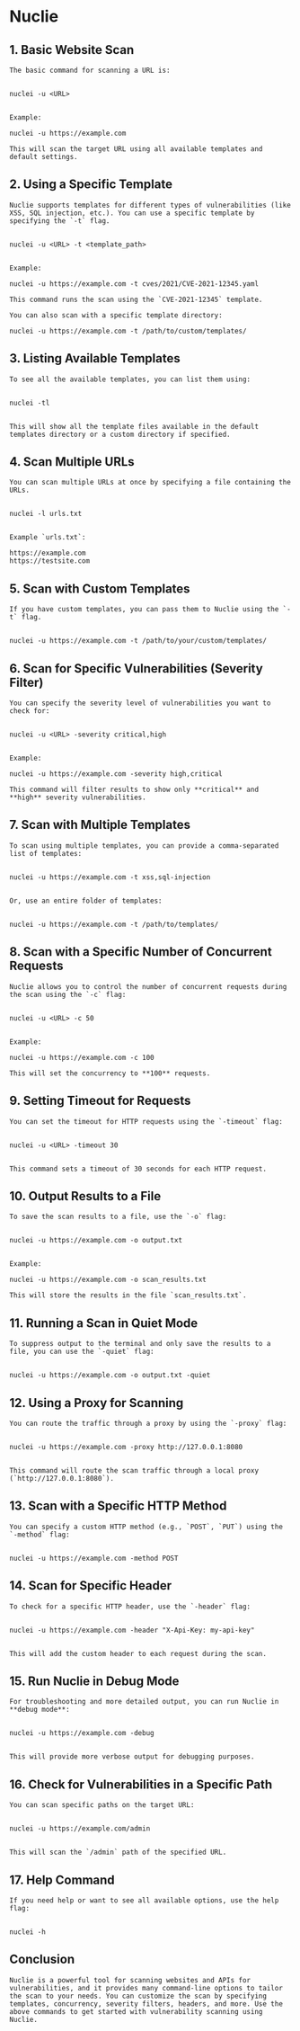 # Nuclie

## 1. **Basic Website Scan**

	The basic command for scanning a URL is:


	nuclei -u <URL>


	Example:

	nuclei -u https://example.com

	This will scan the target URL using all available templates and default settings.

## 2. **Using a Specific Template**

	Nuclie supports templates for different types of vulnerabilities (like XSS, SQL injection, etc.). You can use a specific template by specifying the `-t` flag.


	nuclei -u <URL> -t <template_path>


	Example:

	nuclei -u https://example.com -t cves/2021/CVE-2021-12345.yaml

	This command runs the scan using the `CVE-2021-12345` template.

	You can also scan with a specific template directory:

	nuclei -u https://example.com -t /path/to/custom/templates/


## 3. **Listing Available Templates**

	To see all the available templates, you can list them using:


	nuclei -tl


	This will show all the template files available in the default templates directory or a custom directory if specified.

## 4. **Scan Multiple URLs**

	You can scan multiple URLs at once by specifying a file containing the URLs.


	nuclei -l urls.txt


	Example `urls.txt`:

	https://example.com
	https://testsite.com


## 5. **Scan with Custom Templates**

	If you have custom templates, you can pass them to Nuclie using the `-t` flag.


	nuclei -u https://example.com -t /path/to/your/custom/templates/


## 6. **Scan for Specific Vulnerabilities (Severity Filter)**

	You can specify the severity level of vulnerabilities you want to check for:


	nuclei -u <URL> -severity critical,high


	Example:

	nuclei -u https://example.com -severity high,critical

	This command will filter results to show only **critical** and **high** severity vulnerabilities.

## 7. **Scan with Multiple Templates**

	To scan using multiple templates, you can provide a comma-separated list of templates:


	nuclei -u https://example.com -t xss,sql-injection


	Or, use an entire folder of templates:


	nuclei -u https://example.com -t /path/to/templates/


## 8. **Scan with a Specific Number of Concurrent Requests**

	Nuclie allows you to control the number of concurrent requests during the scan using the `-c` flag:


	nuclei -u <URL> -c 50


	Example:

	nuclei -u https://example.com -c 100

	This will set the concurrency to **100** requests.

## 9. **Setting Timeout for Requests**

	You can set the timeout for HTTP requests using the `-timeout` flag:


	nuclei -u <URL> -timeout 30


	This command sets a timeout of 30 seconds for each HTTP request.

## 10. **Output Results to a File**

	To save the scan results to a file, use the `-o` flag:


	nuclei -u https://example.com -o output.txt


	Example:

	nuclei -u https://example.com -o scan_results.txt

	This will store the results in the file `scan_results.txt`.

## 11. **Running a Scan in Quiet Mode**

	To suppress output to the terminal and only save the results to a file, you can use the `-quiet` flag:


	nuclei -u https://example.com -o output.txt -quiet


## 12. **Using a Proxy for Scanning**

	You can route the traffic through a proxy by using the `-proxy` flag:


	nuclei -u https://example.com -proxy http://127.0.0.1:8080


	This command will route the scan traffic through a local proxy (`http://127.0.0.1:8080`).

## 13. **Scan with a Specific HTTP Method**

	You can specify a custom HTTP method (e.g., `POST`, `PUT`) using the `-method` flag:


	nuclei -u https://example.com -method POST


## 14. **Scan for Specific Header**

	To check for a specific HTTP header, use the `-header` flag:


	nuclei -u https://example.com -header "X-Api-Key: my-api-key"


	This will add the custom header to each request during the scan.

## 15. **Run Nuclie in Debug Mode**

	For troubleshooting and more detailed output, you can run Nuclie in **debug mode**:


	nuclei -u https://example.com -debug


	This will provide more verbose output for debugging purposes.

## 16. **Check for Vulnerabilities in a Specific Path**

	You can scan specific paths on the target URL:


	nuclei -u https://example.com/admin


	This will scan the `/admin` path of the specified URL.

## 17. **Help Command**

	If you need help or want to see all available options, use the help flag:


	nuclei -h


## Conclusion

	Nuclie is a powerful tool for scanning websites and APIs for vulnerabilities, and it provides many command-line options to tailor the scan to your needs. You can customize the scan by specifying templates, concurrency, severity filters, headers, and more. Use the above commands to get started with vulnerability scanning using Nuclie.